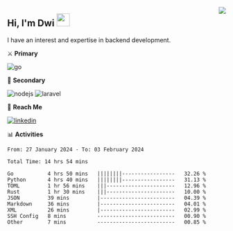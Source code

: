 [<img src="https://komarev.com/ghpvc/?username=masred&color=green&style=flat-square&label=Profile+Views" align="right">](github.com/masred)

## Hi, I'm Dwi <img src="https://raw.githubusercontent.com/MartinHeinz/MartinHeinz/master/wave.gif" width="30px">

I have an interest and expertise in backend development.

⚔️ **Primary**

![go](https://img.shields.io/badge/---?logo=go&label=Golang&style=social)

🔪 **Secondary**

![nodejs](https://img.shields.io/badge/---?logo=node.js&label=Node.js&style=social&logoColor=green)
![laravel](https://img.shields.io/badge/---?logo=laravel&label=Laravel&style=social)

🔗 **Reach Me**

[![linkedin](https://img.shields.io/badge/---?logo=linkedin&label=LinkedIn&style=social)](https://linkedin.com/in/dwifitriyanto)

📊 **Activities**

<!--START_SECTION:waka-->

```all_time
From: 27 January 2024 - To: 03 February 2024

Total Time: 14 hrs 54 mins

Go           4 hrs 50 mins   ||||||||-----------------   32.26 %
Python       4 hrs 40 mins   ||||||||-----------------   31.13 %
TOML         1 hr 56 mins    |||----------------------   12.96 %
Rust         1 hr 30 mins    |||----------------------   10.00 %
JSON         39 mins         |------------------------   04.39 %
Markdown     36 mins         |------------------------   04.01 %
XML          26 mins         |------------------------   02.99 %
SSH Config   8 mins          -------------------------   00.90 %
Other        7 mins          -------------------------   00.85 %
```

<!--END_SECTION:waka-->

